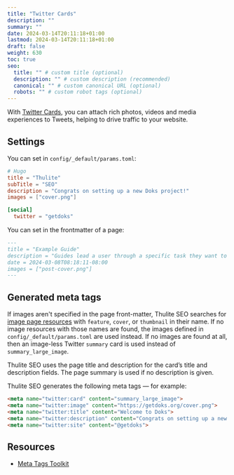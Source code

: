 ```yaml
---
title: "Twitter Cards"
description: ""
summary: ""
date: 2024-03-14T20:11:18+01:00
lastmod: 2024-03-14T20:11:18+01:00
draft: false
weight: 630
toc: true
seo:
  title: "" # custom title (optional)
  description: "" # custom description (recommended)
  canonical: "" # custom canonical URL (optional)
  robots: "" # custom robot tags (optional)
---
```


With [Twitter Cards](https://developer.twitter.com/en/docs/twitter-for-websites/cards/overview/abouts-cards), you can attach rich photos, videos and media experiences to Tweets, helping to drive traffic to your website.

## Settings

You can set in `config/_default/params.toml`:

```toml {title="params.toml"}
# Hugo
title = "Thulite"
subTitle = "SEO"
description = "Congrats on setting up a new Doks project!"
images = ["cover.png"]

[social]
  twitter = "getdoks"
```

You can set in the frontmatter of a page:

```md
---
title = "Example Guide"
description = "Guides lead a user through a specific task they want to accomplish, often with a sequence of steps."
date = 2024-03-08T08:18:11-08:00
images = ["post-cover.png"]
---
```

## Generated meta tags

If images aren't specified in the page front-matter, Thulite SEO searches for [image page resources](https://gohugo.io/content-management/image-processing/) with `feature`, `cover`, or `thumbnail` in their name. If no image resources with those names are found, the images defined in `config/_default/params.toml` are used instead. If no images are found at all, then an image-less Twitter `summary` card is used instead of `summary_large_image`.

Thulite SEO uses the page title and description for the card’s title and description fields. The page summary is used if no description is given.

Thulite SEO generates the following meta tags — for example:

```html
<meta name="twitter:card" content="summary_large_image">
<meta name="twitter:image" content="https://getdoks.org/cover.png">
<meta name="twitter:title" content="Welcome to Doks">
<meta name="twitter:description" content="Congrats on setting up a new Doks project!">
<meta name="twitter:site" content="@getdoks">
```

## Resources

- [Meta Tags Toolkit](https://metatags.io/)

